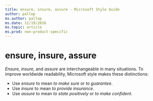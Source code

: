 ```yaml
---
title: ensure, insure, assure - Microsoft Style Guide
author: pallep
ms.author: pallep
ms.date: 11/19/2016
ms.topic: article
ms.prod: non-product-specific
---
```


# ensure, insure, assure

*Ensure, insure,* and *assure* are interchangeable in many situations. To improve worldwide readability, Microsoft style makes these distinctions:

  - Use *ensure* to mean *to make sure* or *to guarantee*. 
  - Use *insure* to mean *to provide insurance*. 
  - Use *assure* to mean *to state positively* or *to make confident*. 
